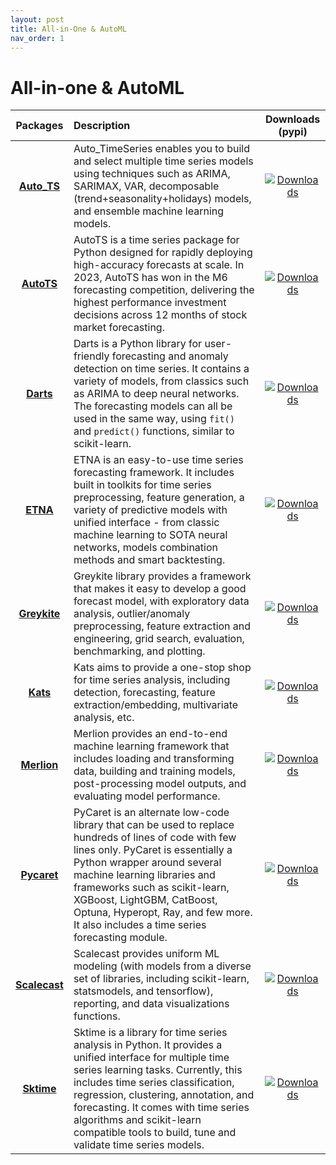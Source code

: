 ```yaml
---
layout: post
title: All-in-One & AutoML 
nav_order: 1
---
```

# All-in-one & AutoML


|    Packages     | Description                                                                                                                                                                                                                                                                                                                                                       |                                       Downloads (pypi)                                        |
|:---------------:|:------------------------------------------------------------------------------------------------------------------------------------------------------------------------------------------------------------------------------------------------------------------------------------------------------------------------------------------------------------------|:---------------------------------------------------------------------------------------------:|
|  **[Auto_TS]**  | Auto_TimeSeries enables you to build and select multiple time series models using techniques such as ARIMA, SARIMAX, VAR, decomposable (trend+seasonality+holidays) models, and ensemble machine learning models.                                                                                                                                                 |   [![Downloads](https://static.pepy.tech/badge/auto-ts)](https://pepy.tech/project/auto-ts)   |
|  **[AutoTS]**   | AutoTS is a time series package for Python designed for rapidly deploying high-accuracy forecasts at scale. In 2023, AutoTS has won in the M6 forecasting competition, delivering the highest performance investment decisions across 12 months of stock market forecasting.                                                                                      |    [![Downloads](https://static.pepy.tech/badge/autots)](https://pepy.tech/project/autots)    |
|   **[Darts]**   | Darts is a Python library for user-friendly forecasting and anomaly detection on time series. It contains a variety of models, from classics such as ARIMA to deep neural networks. The forecasting models can all be used in the same way, using `fit()` and `predict()` functions, similar to scikit-learn.                                                     |     [![Downloads](https://static.pepy.tech/badge/darts)](https://pepy.tech/project/darts)     |                                                                                                                                                                                                                                                                                                                                                                                                                                      
|   **[ETNA]**    | ETNA is an easy-to-use time series forecasting framework. It includes built in toolkits for time series preprocessing, feature generation, a variety of predictive models with unified interface - from classic machine learning to SOTA neural networks, models combination methods and smart backtesting.                                                       |      [![Downloads](https://static.pepy.tech/badge/etna)](https://pepy.tech/project/etna)      |
| **[Greykite]**  | Greykite library provides a framework that makes it easy to develop a good forecast model, with exploratory data analysis, outlier/anomaly preprocessing, feature extraction and engineering, grid search, evaluation, benchmarking, and plotting.                                                                                                                |  [![Downloads](https://static.pepy.tech/badge/greykite)](https://pepy.tech/project/greykite)  | 
|   **[Kats]**    | Kats aims to provide a one-stop shop for time series analysis, including detection, forecasting, feature extraction/embedding, multivariate analysis, etc.                                                                                                                                                                                                        |      [![Downloads](https://static.pepy.tech/badge/kats)](https://pepy.tech/project/kats)      |
|  **[Merlion]**  | Merlion provides an end-to-end machine learning framework that includes loading and transforming data, building and training models, post-processing model outputs, and evaluating model performance.                                                                                                                                                             |   [![Downloads](https://static.pepy.tech/badge/merlion)](https://pepy.tech/project/merlion)   |
|  **[Pycaret]**  | PyCaret is an alternate low-code library that can be used to replace hundreds of lines of code with few lines only. PyCaret is essentially a Python wrapper around several machine learning libraries and frameworks such as scikit-learn, XGBoost, LightGBM, CatBoost, Optuna, Hyperopt, Ray, and few more. It also includes a time series forecasting module.   |   [![Downloads](https://static.pepy.tech/badge/pycaret)](https://pepy.tech/project/pycaret)   |
| **[Scalecast]** | Scalecast provides uniform ML modeling (with models from a diverse set of libraries, including scikit-learn, statsmodels, and tensorflow), reporting, and data visualizations functions.                                                                                                                                                                          | [![Downloads](https://static.pepy.tech/badge/scalecast)](https://pepy.tech/project/scalecast) |
|  **[Sktime]**   | Sktime is a library for time series analysis in Python. It provides a unified interface for multiple time series learning tasks. Currently, this includes time series classification, regression, clustering, annotation, and forecasting. It comes with time series algorithms and scikit-learn compatible tools to build, tune and validate time series models. |    [![Downloads](https://static.pepy.tech/badge/sktime)](https://pepy.tech/project/sktime)    |


[Auto_TS]: https://github.com/AutoViML/Auto_TS
[AutoTS]: https://github.com/winedarksea/AutoTS
[Darts]: https://github.com/unit8co/darts
[ETNA]: https://github.com/tinkoff-ai/etna
[Greykite]: https://github.com/linkedin/greykite
[Kats]: https://github.com/facebookresearch/Kats
[Merlion]: https://github.com/salesforce/Merlion
[Pycaret]: https://github.com/pycaret/pycaret
[Scalecast]: https://github.com/mikekeith52/scalecast
[Sktime]: https://github.com/sktime/sktime


